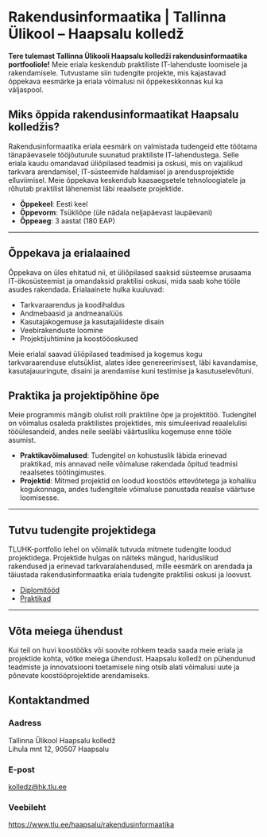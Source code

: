 # Rakendusinformaatika | Tallinna Ülikool – Haapsalu kolledž

**Tere tulemast Tallinna Ülikooli Haapsalu kolledži rakendusinformaatika portfooliole!** Meie eriala keskendub praktiliste IT-lahenduste loomisele ja rakendamisele. Tutvustame siin tudengite projekte, mis kajastavad õppekava eesmärke ja eriala võimalusi nii õppekeskkonnas kui ka väljaspool.

## Miks õppida rakendusinformaatikat Haapsalu kolledžis?

Rakendusinformaatika eriala eesmärk on valmistada tudengeid ette töötama tänapäevasele tööjõuturule suunatud praktiliste IT-lahendustega. Selle eriala kaudu omandavad üliõpilased teadmisi ja oskusi, mis on vajalikud tarkvara arendamisel, IT-süsteemide haldamisel ja arendusprojektide elluviimisel. Meie õppekava keskendub kaasaegsetele tehnoloogiatele ja rõhutab praktilist lähenemist läbi reaalsete projektide.

- **Õppekeel**: Eesti keel
- **Õppevorm**: Tsükliõpe (üle nädala neljapäevast laupäevani)
- **Õppeaeg**: 3 aastat (180 EAP)

---

## Õppekava ja erialaained

Õppekava on üles ehitatud nii, et üliõpilased saaksid süsteemse arusaama IT-ökosüsteemist ja omandaksid praktilisi oskusi, mida saab kohe tööle asudes rakendada. Erialaainete hulka kuuluvad:

- Tarkvaraarendus ja koodihaldus
- Andmebaasid ja andmeanalüüs
- Kasutajakogemuse ja kasutajaliideste disain
- Veebirakenduste loomine
- Projektijuhtimine ja koostööoskused

Meie erialal saavad üliõpilased teadmised ja kogemus kogu tarkvaraarenduse elutsüklist, alates idee genereerimisest, läbi kavandamise, kasutajauuringute, disaini ja arendamise kuni testimise ja kasutuselevõtuni.

## Praktika ja projektipõhine õpe

Meie programmis mängib olulist rolli praktiline õpe ja projektitöö. Tudengitel on võimalus osaleda praktilistes projektides, mis simuleerivad reaalelulisi tööülesandeid, andes neile seeläbi väärtusliku kogemuse enne tööle asumist.

- **Praktikavõimalused**: Tudengitel on kohustuslik läbida erinevad praktikad, mis annavad neile võimaluse rakendada õpitud teadmisi reaalsetes töötingimustes.
- **Projektid**: Mitmed projektid on loodud koostöös ettevõtetega ja kohaliku kogukonnaga, andes tudengitele võimaluse panustada reaalse väärtuse loomisesse.

---

## Tutvu tudengite projektidega

TLUHK-portfolio lehel on võimalik tutvuda mitmete tudengite loodud projektidega. Projektide hulgas on näiteks mängud, hariduslikud rakendused ja erinevad tarkvaralahendused, mille eesmärk on arendada ja täiustada rakendusinformaatika eriala tudengite praktilisi oskusi ja loovust.

- [Diplomitööd](./RIF/diplomitood/README.md)
- [Praktikad](./RIF/praktikad/README.md)

---

## Võta meiega ühendust

Kui teil on huvi koostööks või soovite rohkem teada saada meie eriala ja projektide kohta, võtke meiega ühendust. Haapsalu kolledž on pühendunud teadmiste ja innovatsiooni toetamisele ning otsib alati võimalusi uute ja põnevate koostööprojektide arendamiseks.

## Kontaktandmed

### Aadress

Tallinna Ülikool Haapsalu kolledž  
Lihula mnt 12, 90507 Haapsalu

### E-post

<kolledz@hk.tlu.ee>

### Veebileht

<https://www.tlu.ee/haapsalu/rakendusinformaatika>

